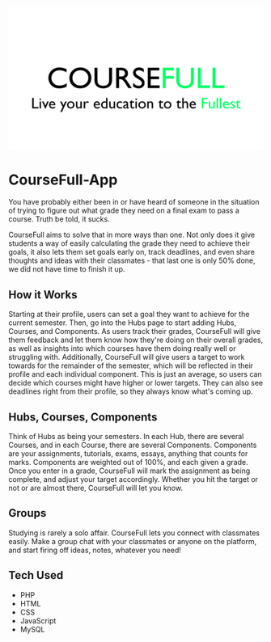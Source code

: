 ![CourseFull](/coursefulltitle.png)

# CourseFull-App
You have probably either been in or have heard of someone in the situation of trying to figure out what grade they need on a final exam to pass a course. Truth be told, it sucks. 

CourseFull aims to solve that in more ways than one. Not only does it give students a way of easily calculating the grade they need to achieve their goals, it also lets them set goals early on, track deadlines, and even share thoughts and ideas with their classmates - that last one is only 50% done, we did not have time to finish it up.

## How it Works
Starting at their profile, users can set a goal they want to achieve for the current semester. Then, go into the Hubs page to start adding Hubs, Courses, and Components. As users track their grades, CourseFull will give them feedback and let them know how they're doing on their overall grades, as well as insights into which courses have them doing really well or struggling with. Additionally, CourseFull will give users a target to work towards for the remainder of the semester, which will be reflected in their profile and each individual component. This is just an average, so users can decide which courses might have higher or lower targets. They can also see deadlines right from their profile, so they always know what's coming up. 

## Hubs, Courses, Components
Think of Hubs as being your semesters. In each Hub, there are several Courses, and in each Course, there are several Components. Components are your assignments, tutorials, exams, essays, anything that counts for marks. Components are weighted out of 100%, and each given a grade. Once you enter in a grade, CourseFull will mark the assignment as being complete, and adjust your target accordingly. Whether you hit the target or not or are almost there, CourseFull will let you know.

## Groups
Studying is rarely a solo affair. CourseFull lets you connect with classmates easily. Make a group chat with your classmates or anyone on the platform, and start firing off ideas, notes, whatever you need!

## Tech Used
 - PHP
 - HTML
 - CSS
 - JavaScript
 - MySQL
